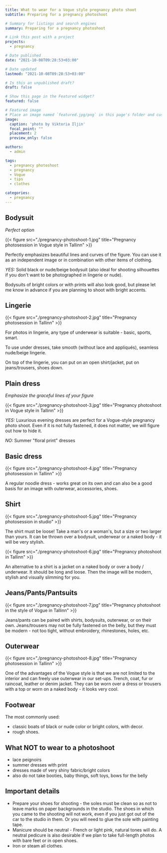 ```yaml
---
title: What to wear for a Vogue style pregnancy photo shoot
subtitle: Preparing for a pregnancy photoshoot

# Summary for listings and search engines
summary: Preparing for a pregnancy photoshoot

# Link this post with a project
projects: 
  - pregnancy

# Date published
date: "2021-10-08T09:28:53+03:00"

# Date updated
lastmod: "2021-10-08T09:28:53+03:00"

# Is this an unpublished draft?
draft: false

# Show this page in the Featured widget?
featured: false

# Featured image
# Place an image named `featured.jpg/png` in this page's folder and customize its options here.
image:
  caption: 'photo by Viktoria Iljin'
  focal_point: ""
  placement: 2
  preview_only: false

authors:
  - admin

tags:
  - pregnancy photoshoot
  - pregnancy
  - Vogue
  - tips
  - clothes

categories:
  - pregnancy
---
```


## Bodysuit
_Perfect option_

{{< figure src="./pregnancy-photoshoot-1.jpg" title="Pregnancy photosession in Vogue style in Tallinn" >}}

Perfectly emphasizes beautiful lines and curves of the figure. You can use it as an independent image or in combination with other items of clothing.

_YES:_ Solid black or nude/beige bodysuit (also ideal for shooting silhouettes if you don't want to be photographed in lingerie or nude).

Bodysuits of bright colors or with prints will also look good, but please let me know in advance if you are planning to shoot with bright accents.

## Lingerie

{{< figure src="./pregnancy-photoshoot-2.jpg" title="Pregnancy photosession in Tallinn" >}}

For photos in lingerie, any type of underwear is suitable - basic, sports, smart.

To use under dresses, take smooth (without lace and appliqués), seamless nude/beige lingerie.

On top of the lingerie, you can put on an open shirt/jacket, put on jeans/trousers, shoes down.

## Plain dress
_Emphasize the graceful lines of your figure_

{{< figure src="./pregnancy-photoshoot-3.jpg" title="Pregnancy photoshoot in Vogue style in Tallinn" >}}

_YES:_ Luxurious evening dresses are perfect for a Vogue-style pregnancy photo shoot.
Even if it is not fully fastened, it does not matter, we will figure out how to hide it. 

_NO:_ Summer "floral print" dresses

## Basic dress

{{< figure src="./pregnancy-photoshoot-4.jpg" title="Pregnancy photosession in Tallinn" >}}

A regular noodle dress - works great on its own and can also be a good basis for an image with outerwear, accessories, shoes.

## Shirt

{{< figure src="./pregnancy-photoshoot-5.jpg" title="Pregnancy photosession in studio" >}}

The shirt must be loose! Take a man's or a woman's, but a size or two larger than yours. It can be thrown over a bodysuit, underwear or a naked body - it will be very stylish.

{{< figure src="./pregnancy-photoshoot-6.jpg" title="Pregnancy photoshoot in Tallinn" >}}

An alternative to a shirt is a jacket on a naked body or over a body / underwear.
It should be long and loose. Then the image will be modern, stylish and visually slimming for you.

## Jeans/Pants/Pantsuits

{{< figure src="./pregnancy-photoshoot-7.jpg" title="Pregnancy photoshoot in the style of Vogue in Tallinn" >}}

Jeans/pants can be paired with shirts, bodysuits, outerwear, or on their own.
Jeans/trousers may not be fully fastened on the belly, but they must be modern - not too tight, without embroidery, rhinestones, holes, etc.

## Outerwear

{{< figure src="./pregnancy-photoshoot-8.jpg" title="Pregnancy photosession in Tallinn" >}}

One of the advantages of the Vogue style is that we are not limited to the interior and can freely use outerwear in our set-ups.
Trench, coat, fur or raincoat, leather or denim jacket.
They can be worn over a dress or trousers with a top or worn on a naked body - it looks very cool.

## Footwear
The most commonly used:
- classic boats of black or nude color or bright colors, with decor.
- rough shoes.

## What NOT to wear to a photoshoot
- lace peignoirs
- summer dresses with print
- dresses made of very shiny fabric/bright colors
- also do not take booties, baby things, soft toys, bows for the belly 

## Important details
- Prepare your shoes for shooting - the soles must be clean so as not to leave marks on paper backgrounds in the studio. The shoes in which you came to the shooting will not work, even if you just got out of the car to the studio in them. Or you will need to glue the sole with painting tape.
- Manicure should be neutral - French or light pink, natural tones will do. A neutral pedicure is also desirable if we plan to take full-length photos with bare feet or in open shoes.
- Iron or steam all clothes.
